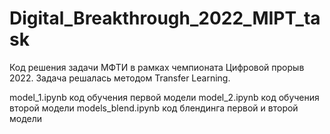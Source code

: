# Digital_Breakthrough_2022_MIPT_task

Код решения задачи МФТИ в рамках чемпионата Цифровой прорыв 2022.
Задача решалась методом Transfer Learning.

model_1.ipynb          код обучения первой модели
model_2.ipynb          код обучения второй модели
models_blend.ipynb     код блендинга первой и второй модели
